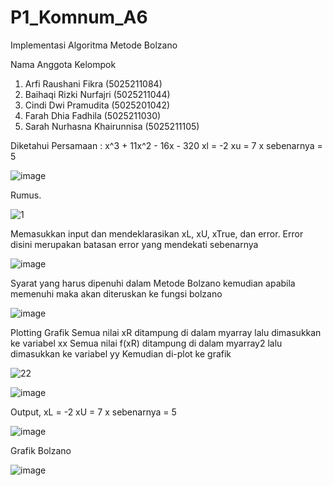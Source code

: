 # P1_Komnum_A6
Implementasi Algoritma Metode Bolzano

Nama Anggota Kelompok 
1. Arfi Raushani Fikra (5025211084)
2. Baihaqi Rizki Nurfajri (5025211044)
3. Cindi Dwi Pramudita (5025201042)
4. Farah Dhia Fadhila (5025211030)
5. Sarah Nurhasna Khairunnisa (5025211105)

Diketahui 
Persamaan : x^3 + 11x^2 - 16x - 320
  xl = -2
  xu = 7
  x sebenarnya = 5

![image](https://user-images.githubusercontent.com/108170236/198197992-4386f7f0-94e7-4b24-9590-45e539e3f3d3.png)

Rumus.

![1](https://user-images.githubusercontent.com/108170236/198196735-175a72b7-8e16-4e44-8fc0-e3a00c1ae5f1.png)

Memasukkan input dan mendeklarasikan xL, xU, xTrue, dan error. Error disini merupakan batasan error yang mendekati sebenarnya

![image](https://user-images.githubusercontent.com/108170236/198197110-e72bfbf0-c9a4-4af2-92e3-75d02479822b.png)

Syarat yang harus dipenuhi dalam Metode Bolzano kemudian apabila memenuhi maka akan diteruskan ke fungsi bolzano

![image](https://user-images.githubusercontent.com/108170236/198197501-5594b6e8-6215-4f0a-9254-e21edf20f960.png)

Plotting Grafik
Semua nilai xR ditampung di dalam myarray lalu dimasukkan ke variabel xx
Semua nilai f(xR) ditampung di dalam myarray2 lalu dimasukkan ke variabel yy
Kemudian di-plot ke grafik

![22](https://user-images.githubusercontent.com/108170236/198200911-29491f6f-66f7-46c1-85d5-9208189a1ded.png)

![image](https://user-images.githubusercontent.com/108170236/198201035-5bf29604-15dc-4768-bca5-de51349381fc.png)

Output, 
xL = -2
xU = 7
x sebenarnya = 5

![image](https://user-images.githubusercontent.com/108170236/198201702-a4edb54f-709d-4055-84bb-c3cdc7b93eb7.png)

Grafik Bolzano

![image](https://user-images.githubusercontent.com/108170236/198201495-c8397e58-e6c2-4ce6-a65d-48518ccc830c.png)






 

